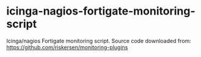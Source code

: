 # icinga-nagios-fortigate-monitoring-script

Icinga/nagios Fortigate monitoring script. Source code downloaded from: https://github.com/riskersen/monitoring-plugins

